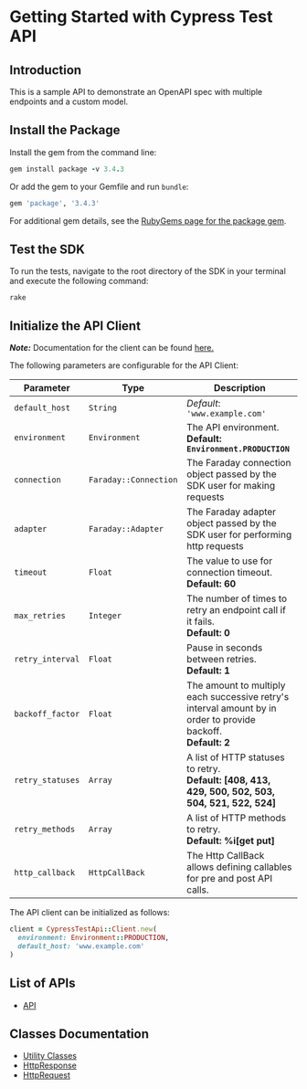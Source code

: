 
# Getting Started with Cypress Test API

## Introduction

This is a sample API to demonstrate an OpenAPI spec with multiple endpoints and a custom model.

## Install the Package

Install the gem from the command line:

```ruby
gem install package -v 3.4.3
```

Or add the gem to your Gemfile and run `bundle`:

```ruby
gem 'package', '3.4.3'
```

For additional gem details, see the [RubyGems page for the package gem](https://rubygems.org/gems/package/versions/3.4.3).

## Test the SDK

To run the tests, navigate to the root directory of the SDK in your terminal and execute the following command:

```
rake
```

## Initialize the API Client

**_Note:_** Documentation for the client can be found [here.](https://www.github.com/ZahraN444/reporuby/tree/3.4.3/doc/client.md)

The following parameters are configurable for the API Client:

| Parameter | Type | Description |
|  --- | --- | --- |
| `default_host` | `String` | *Default*: `'www.example.com'` |
| `environment` | `Environment` | The API environment. <br> **Default: `Environment.PRODUCTION`** |
| `connection` | `Faraday::Connection` | The Faraday connection object passed by the SDK user for making requests |
| `adapter` | `Faraday::Adapter` | The Faraday adapter object passed by the SDK user for performing http requests |
| `timeout` | `Float` | The value to use for connection timeout. <br> **Default: 60** |
| `max_retries` | `Integer` | The number of times to retry an endpoint call if it fails. <br> **Default: 0** |
| `retry_interval` | `Float` | Pause in seconds between retries. <br> **Default: 1** |
| `backoff_factor` | `Float` | The amount to multiply each successive retry's interval amount by in order to provide backoff. <br> **Default: 2** |
| `retry_statuses` | `Array` | A list of HTTP statuses to retry. <br> **Default: [408, 413, 429, 500, 502, 503, 504, 521, 522, 524]** |
| `retry_methods` | `Array` | A list of HTTP methods to retry. <br> **Default: %i[get put]** |
| `http_callback` | `HttpCallBack` | The Http CallBack allows defining callables for pre and post API calls. |

The API client can be initialized as follows:

```ruby
client = CypressTestApi::Client.new(
  environment: Environment::PRODUCTION,
  default_host: 'www.example.com'
)
```

## List of APIs

* [API](https://www.github.com/ZahraN444/reporuby/tree/3.4.3/doc/controllers/api.md)

## Classes Documentation

* [Utility Classes](https://www.github.com/ZahraN444/reporuby/tree/3.4.3/doc/utility-classes.md)
* [HttpResponse](https://www.github.com/ZahraN444/reporuby/tree/3.4.3/doc/http-response.md)
* [HttpRequest](https://www.github.com/ZahraN444/reporuby/tree/3.4.3/doc/http-request.md)

